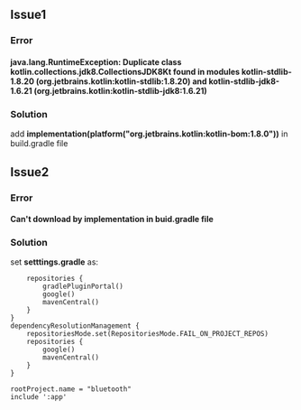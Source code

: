 ## Issue1
### Error
#### java.lang.RuntimeException: Duplicate class kotlin.collections.jdk8.CollectionsJDK8Kt found in modules kotlin-stdlib-1.8.20 (org.jetbrains.kotlin:kotlin-stdlib:1.8.20) and kotlin-stdlib-jdk8-1.6.21 (org.jetbrains.kotlin:kotlin-stdlib-jdk8:1.6.21)
### Solution
add <b>implementation(platform("org.jetbrains.kotlin:kotlin-bom:1.8.0"))</b> in build.gradle file

## Issue2
### Error 
#### Can't download by implementation in buid.gradle file
### Solution
set **setttings.gradle** as:
```pluginManagement {
    repositories {
        gradlePluginPortal()
        google()
        mavenCentral()
    }
}
dependencyResolutionManagement {
    repositoriesMode.set(RepositoriesMode.FAIL_ON_PROJECT_REPOS)
    repositories {
        google()
        mavenCentral()
    }
}

rootProject.name = "bluetooth"
include ':app'
```
